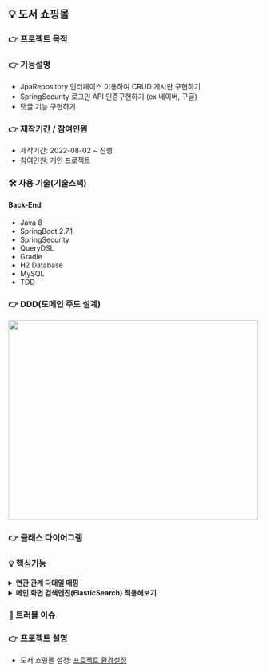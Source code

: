 ## 💡 도서 쇼핑몰

### 👉 프로젝트 목적 


### 👉 기능설명
+ JpaRepository 인터페이스 이용하여 CRUD 게시판 구현하기
+ SpringSecurity 로그인 API 인증구현하기 (ex 네이버, 구글)
+ 댓글 기능 구현하기

### 👉 제작기간 / 참여인원
+ 제작기간: 2022-08-02 ~ 진행
+ 참여인원: 개인 프로젝트

### 🛠 사용 기술(기술스택)
#### Back-End
+ Java 8
+ SpringBoot 2.7.1
+ SpringSecurity
+ QueryDSL
+ Gradle
+ H2 Database
+ MySQL
+ TDD

### 👉 DDD(도메인 주도 설계)
<img src="https://user-images.githubusercontent.com/58936137/183679108-33579fec-ff1c-428e-a42f-1b9df6e33c09.png" width="500px" height="400px">

### 👉 클래스 다이어그램


### 💡 핵심기능
<details>
<summary><b>연관 관계 다대일 매핑</b></summary>
<div markdown="2">

</div>
</details>

<details>
<summary><b>메인 화면 검색엔진(ElasticSearch) 적용해보기</b></summary>
<div markdown="2">

</div>
</details>


### 📌 트러블 이슈


### 👉 프로젝트 설명
+ 도서 쇼핑몰 설정: <a href="">프로젝트 환경설정</a>
  






